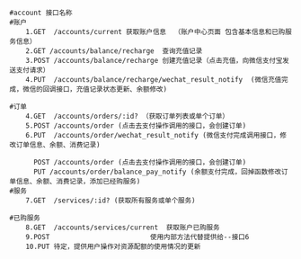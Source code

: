     #account 接口名称
    #账户
        1.GET  /accounts/current 获取账户信息  （账户中心页面 包含基本信息和已购服务信息）
        2.GET /accounts/balance/recharge  查询充值记录
        3.POST /accounts/balance/recharge 创建充值记录（点击充值，向微信支付宝发送支付请求）
        4.PUT  /accounts/balance/recharge/wechat_result_notify  (微信充值完成，微信的回调接口，充值记录状态更新、余额修改)

    #订单
        4.GET  /accounts/orders/:id? （获取订单列表或单个订单）
        5.POST /accounts/order (点击去支付操作调用的接口，会创建订单)
        6.PUT  /accounts/order/wechat_result_notify (微信支付完成调用接口，修改订单信息、余额、消费记录)

          POST /accounts/order (点击去支付操作调用的接口，会创建订单)
          PUT /accounts/order/balance_pay_notify (余额支付完成，回掉函数修改订单信息、余额、消费记录，添加已经购服务)
    #服务
        7.GET  /services/:id? (获取所有服务或单个服务)

    #已购服务
        8.GET  /accounts/services/current  获取账户已购服务
        9.POST                         使用内部方法代替提供给--接口6
        10.PUT 待定，提供用户操作对资源配额的使用情况的更新


